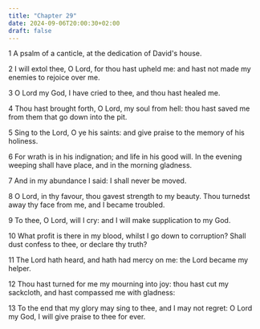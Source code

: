 ```yaml
---
title: "Chapter 29"
date: 2024-09-06T20:00:30+02:00
draft: false
---
```



1 A psalm of a canticle, at the dedication of David's house.

2 I will extol thee, O Lord, for thou hast upheld me: and hast not made my enemies to rejoice over me.

3 O Lord my God, I have cried to thee, and thou hast healed me.

4 Thou hast brought forth, O Lord, my soul from hell: thou hast saved me from them that go down into the pit.

5 Sing to the Lord, O ye his saints: and give praise to the memory of his holiness.

6 For wrath is in his indignation; and life in his good will. In the evening weeping shall have place, and in the morning gladness.

7 And in my abundance I said: I shall never be moved.

8 O Lord, in thy favour, thou gavest strength to my beauty. Thou turnedst away thy face from me, and I became troubled.

9 To thee, O Lord, will I cry: and I will make supplication to my God.

10 What profit is there in my blood, whilst I go down to corruption? Shall dust confess to thee, or declare thy truth?

11 The Lord hath heard, and hath had mercy on me: the Lord became my helper.

12 Thou hast turned for me my mourning into joy: thou hast cut my sackcloth, and hast compassed me with gladness:

13 To the end that my glory may sing to thee, and I may not regret: O Lord my God, I will give praise to thee for ever.

